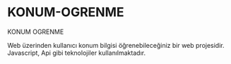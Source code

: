 # KONUM-OGRENME
KONUM OGRENME


Web üzerinden kullanıcı konum bilgisi öğrenebileceğiniz bir web projesidir. Javascript, Api gibi teknolojiler kullanılmaktadır.
